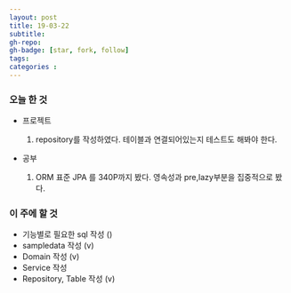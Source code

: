 ```yaml
---
layout: post
title: 19-03-22
subtitle: 
gh-repo: 
gh-badge: [star, fork, follow]
tags:  
categories :  
---
```


### 오늘 한 것 

* 프로젝트
    1. repository를 작성하였다. 테이블과 연결되어있는지 테스트도 해봐야 한다.

* 공부
    1. ORM 표준 JPA 를 340P까지 봤다. 영속성과 pre,lazy부분을 집중적으로 봤다.

### 이 주에 할 것
 - 기능별로 필요한 sql 작성 ()
 - sampledata 작성 (v)
 - Domain 작성  (v)
 - Service 작성 
 - Repository, Table 작성 (v)
